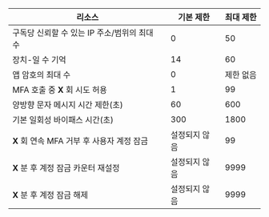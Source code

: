 | 리소스 | 기본 제한 | 최대 제한 |
| --- | --- | --- |
| 구독당 신뢰할 수 있는 IP 주소/범위</a>의 최대 수 |0 |50 |
| 장치-일 수 기억 |14 |60 |
| 앱 암호의 최대 수 |0 |제한 없음 |
| MFA 호출 중 **X** 회 시도 허용 |1 |99 |
| 양방향 문자 메시지 시간 제한(초) |60 |600 |
| 기본 일회성 바이패스 시간(초) |300 |1800 |
| **X** 회 연속 MFA 거부 후 사용자 계정 잠금 |설정되지 않음 |99 |
| **X** 분 후 계정 잠금 카운터 재설정 |설정되지 않음 |9999 |
| **X** 분 후 계정 잠금 해제 |설정되지 않음 |9999 |


<!--HONumber=Feb17_HO1-->


